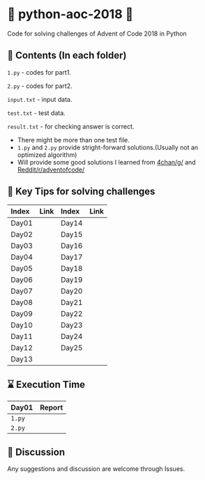 # 🎄 python-aoc-2018 🎄
Code for solving challenges of Advent of Code 2018 in Python

## 📜 Contents (In each folder)
`1.py` - codes for part1.

`2.py` - codes for part2.

`input.txt` - input data.

`test.txt` - test data.

`result.txt` - for checking answer is correct.

- There might be more than one test file.
- `1.py` and `2.py` provide stright-forward solutions.(Usually not an optimized algorithm)
- Will provide some good solutions I learned from [4chan/g/](http://boards.4channel.org/g/) and [Reddit/r/adventofcode/](https://www.reddit.com/r/adventofcode/)

## 📝 Key Tips for solving challenges

|Index|Link|Index|Link|
|:-|:-|:-|:-|
|Day01||Day14||
|Day02||Day15||
|Day03||Day16||
|Day04||Day17||
|Day05||Day18||
|Day06||Day19||
|Day07||Day20||
|Day08||Day21||
|Day09||Day22||
|Day10||Day23||
|Day11||Day24||
|Day12||Day25||
|Day13||

## ⌛ Execution Time

|Day01|Report|
|:-|:-|
|`1.py`||
|`2.py`||

## 💬 Discussion
Any suggestions and discussion are welcome through Issues.
